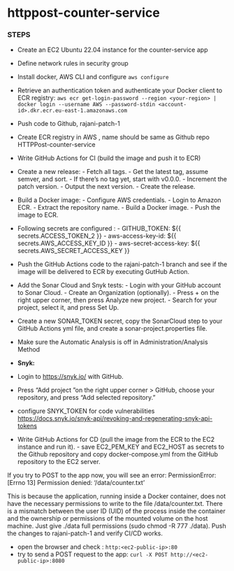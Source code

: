 # httppost-counter-service
### STEPS
- Create an EC2 Ubuntu 22.04 instance for the counter-service app
- Define network rules in security group
- Install docker, AWS CLI and configure `aws configure`
- Retrieve an authentication token and authenticate your Docker client to ECR registry: `aws ecr get-login-password --region <your-region> | docker login --username AWS --password-stdin <account-id>.dkr.ecr.eu-east-1.amazonaws.com`
- Push code to Github, rajani-patch-1
- Create ECR registry in AWS , name should be same as Github repo HTTPPost-counter-service
-  Write GitHub Actions for CI (build the image and push it to ECR)
-  Create a new release:
        - Fetch all tags.
        - Get the latest tag, assume semver, and sort.
        - If there’s no tag yet, start with v0.0.0.
        - Increment the patch version.
        - Output the next version.
        - Create the release.
- Build a Docker image:
        - Configure AWS credentials.
        - Login to Amazon ECR.
        - Extract the repository name.
        - Build a Docker image.
        - Push the image to ECR.
-   Following secrets are configured :
        - GITHUB_TOKEN: ${{ secrets.ACCESS_TOKEN_2 }}
        - aws-access-key-id: ${{ secrets.AWS_ACCESS_KEY_ID }}
        - aws-secret-access-key: ${{ secrets.AWS_SECRET_ACCESS_KEY }}
- Push the GitHub Actions code to the rajani-patch-1 branch and see if the image will be delivered to ECR by executing GutHub Action.
- Add the Sonar Cloud and Snyk tests:
        - Login with your GitHub account to Sonar Cloud.
        - Create an Organization (optionally).
        - Press + on the right upper corner, then press Analyze new project.
        - Search for your project, select it, and press Set Up.
- Create a new SONAR_TOKEN secret, copy the SonarCloud step to your GitHub Actions yml file, and create a sonar-project.properties file.
- Make sure the Automatic Analysis is off in Administration/Analysis Method

- **Snyk:**

- Login to https://snyk.io/ with GitHub.
- Press “Add project ”on the right upper corner > GitHub, choose your repository, and press “Add selected repository.”
- configure SNYK_TOKEN for code vulnerabilities  https://docs.snyk.io/snyk-api/revoking-and-regenerating-snyk-api-tokens
  
- Write GitHub Actions for CD (pull the image from the ECR to the EC2 instance and run it).
      - save EC2_PEM_KEY and EC2_HOST as secrets to the Github repository and copy docker-compose.yml from the GitHub repository to the EC2 server.
  
If you try to POST to the app now, you will see an error:
PermissionError: [Errno 13] Permission denied: ‘/data/counter.txt’

This is because the application, running inside a Docker container, does not have the necessary permissions to write to the file /data/counter.txt.
There is a mismatch between the user ID (UID) of the process inside the container and the ownership or permissions of the mounted volume on the host machine.
Just give ./data full permissions (sudo chmod -R 777 ./data).
Push the changes to rajani-patch-1 and verify CI/CD works.
- open the browser and check : `http:<ec2-public-ip>:80`
- try to send a POST request to the app: `curl -X POST http://<ec2-public-ip>:8080`
